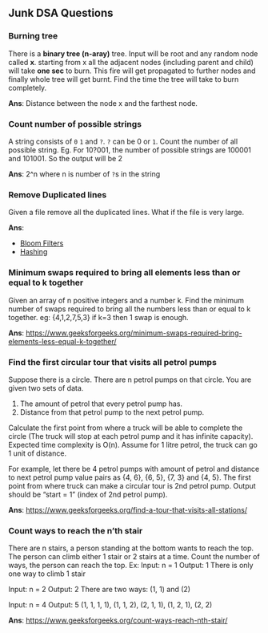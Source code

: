 ## Junk DSA Questions

### Burning tree

There is a **binary tree (n-aray)** tree. Input will be root and any random node called **x**. 
starting from x all the adjacent nodes (including parent and child) will take **one sec** to burn. This fire will get propagated to further nodes and finally whole tree will get burnt. 
Find the time the tree will take to burn completely.

**Ans**: Distance between the node x and the farthest node.

### Count number of possible strings

A string consists of `0` `1` and `?`. `?` can be 0 or `1`. Count the number of all possible string.
Eg. For 10?001, the number of possible strings are 100001 and 101001. So the output will be 2

**Ans**: 2^n where n is number of `?`s in the string

### Remove Duplicated lines

Given a file remove all the duplicated lines. What if the file is very large.

**Ans**: 
* [Bloom Filters](https://stackoverflow.com/questions/3751969/fastest-way-to-remove-duplicate-lines-in-very-large-txt-files)
* [Hashing](https://stackoverflow.com/questions/2467353/memory-efficient-way-to-remove-duplicate-lines-in-a-text-file-using-c)


### Minimum swaps required to bring all elements less than or equal to k together

Given an array of n positive integers and a number k. Find the minimum number of swaps required to bring all the numbers less than or equal to k together.
eg: {4,1,2,7,5,3} if k=3 then 1 swap is enough.

**Ans**: https://www.geeksforgeeks.org/minimum-swaps-required-bring-elements-less-equal-k-together/

### Find the first circular tour that visits all petrol pumps

Suppose there is a circle. There are n petrol pumps on that circle. You are given two sets of data.

1. The amount of petrol that every petrol pump has.
2. Distance from that petrol pump to the next petrol pump.

Calculate the first point from where a truck will be able to complete the circle (The truck will stop at each petrol pump and it has infinite capacity). Expected time complexity is O(n). Assume for 1 litre petrol, the truck can go 1 unit of distance.

For example, let there be 4 petrol pumps with amount of petrol and distance to next petrol pump value pairs as {4, 6}, {6, 5}, {7, 3} and {4, 5}. The first point from where truck can make a circular tour is 2nd petrol pump. Output should be “start = 1” (index of 2nd petrol pump).

**Ans**: https://www.geeksforgeeks.org/find-a-tour-that-visits-all-stations/

### Count ways to reach the n’th stair

There are n stairs, a person standing at the bottom wants to reach the top. The person can climb either 1 stair or 2 stairs at a time. Count the number of ways, the person can reach the top.
Ex: Input: n = 1
Output: 1
There is only one way to climb 1 stair

Input: n = 2
Output: 2
There are two ways: (1, 1) and (2)

Input: n = 4
Output: 5
(1, 1, 1, 1), (1, 1, 2), (2, 1, 1), (1, 2, 1), (2, 2)

**Ans**: https://www.geeksforgeeks.org/count-ways-reach-nth-stair/
